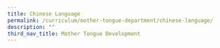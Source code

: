 ```yaml
---
title: Chinese Language
permalink: /curriculum/mother-tongue-department/chinese-language/
description: ""
third_nav_title: Mother Tongue Development
---
```

